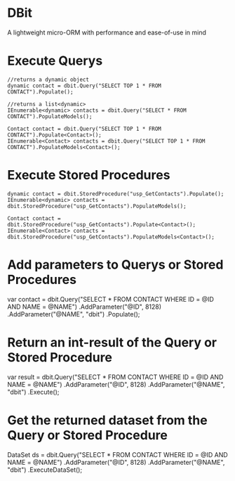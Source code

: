 DBit
====

A lightweight micro-ORM with performance and ease-of-use in mind


Execute Querys
===
```
//returns a dynamic object
dynamic contact = dbit.Query("SELECT TOP 1 * FROM CONTACT").Populate();

//returns a list<dynamic>
IEnumerable<dynamic> contacts = dbit.Query("SELECT * FROM CONTACT").PopulateModels();

Contact contact = dbit.Query("SELECT TOP 1 * FROM CONTACT").Populate<Contact>();
IEnumerable<Contact> contacts = dbit.Query("SELECT TOP 1 * FROM CONTACT").PopulateModels<Contact>();
```

Execute Stored Procedures
==
```
dynamic contact = dbit.StoredProcedure("usp_GetContacts").Populate();
IEnumerable<dynamic> contacts = dbit.StoredProcedure("usp_GetContacts").PopulateModels();

Contact contact = dbit.StoredProcedure("usp_GetContacts").Populate<Contact>();
IEnumerable<Contact> contacts = dbit.StoredProcedure("usp_GetContacts").PopulateModels<Contact>();
```

Add parameters to Querys or Stored Procedures
===
var contact = dbit.Query("SELECT * FROM CONTACT WHERE ID = @ID AND NAME = @NAME")
                    .AddParameter("@ID", 8128)
                    .AddParameter("@NAME", "dbit")
                    .Populate<Contact>();

Return an int-result of the Query or Stored Procedure
===
var result = dbit.Query("SELECT * FROM CONTACT WHERE ID = @ID AND NAME = @NAME")
                    .AddParameter("@ID", 8128)
                    .AddParameter("@NAME", "dbit")
                    .Execute();

Get the returned dataset from the Query or Stored Procedure
===
DataSet ds = dbit.Query("SELECT * FROM CONTACT WHERE ID = @ID AND NAME = @NAME")
                    .AddParameter("@ID", 8128)
                    .AddParameter("@NAME", "dbit")
                    .ExecuteDataSet();
